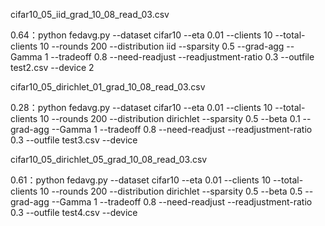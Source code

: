 cifar10_05_iid_grad_10_08_read_03.csv

0.64：python fedavg.py --dataset cifar10 --eta 0.01 --clients 10 --total-clients 10 --rounds 200 --distribution iid --sparsity 0.5 --grad-agg --Gamma 1 --tradeoff 0.8 --need-readjust --readjustment-ratio 0.3 --outfile test2.csv --device 2

cifar10_05_dirichlet_01_grad_10_08_read_03.csv

0.28：python fedavg.py --dataset cifar10 --eta 0.01 --clients 10 --total-clients 10 --rounds 200 --distribution dirichlet --sparsity 0.5 --beta 0.1 --grad-agg --Gamma 1 --tradeoff 0.8 --need-readjust --readjustment-ratio 0.3 --outfile test3.csv --device

cifar10_05_dirichlet_05_grad_10_08_read_03.csv

0.61：python fedavg.py --dataset cifar10 --eta 0.01 --clients 10 --total-clients 10 --rounds 200 --distribution dirichlet --sparsity 0.5 --beta 0.5 --grad-agg --Gamma 1 --tradeoff 0.8 --need-readjust --readjustment-ratio 0.3 --outfile test4.csv --device